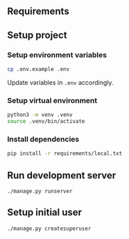 ## Requirements

## Setup project

### Setup environment variables
```bash
cp .env.example .env
```

Update variables in `.env` accordingly.

### Setup virtual environment

```bash
python3 -m venv .venv
source .venv/bin/activate
```

### Install dependencies

```bash
pip install -r requirements/local.txt
```

## Run development server

```
./manage.py runserver
```

## Setup initial user

```bash
./manage.py createsuperuser
```